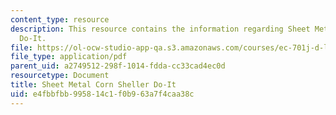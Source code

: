 ```yaml
---
content_type: resource
description: This resource contains the information regarding Sheet Metal Corn Sheller
  Do-It.
file: https://ol-ocw-studio-app-qa.s3.amazonaws.com/courses/ec-701j-d-lab-i-development-fall-2009/e4fbbfbb995814c1f0b963a7f4caa38c_MITEC_701JF09_cornshet_doit.pdf
file_type: application/pdf
parent_uid: a2749512-298f-1014-fdda-cc33cad4ec0d
resourcetype: Document
title: Sheet Metal Corn Sheller Do-It
uid: e4fbbfbb-9958-14c1-f0b9-63a7f4caa38c
---
```


